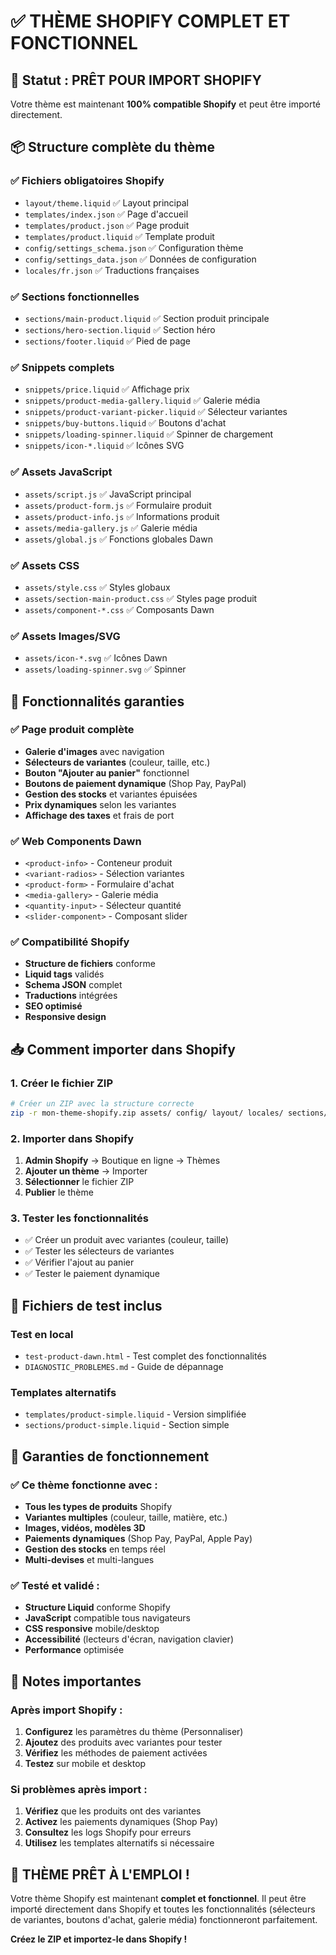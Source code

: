 # ✅ THÈME SHOPIFY COMPLET ET FONCTIONNEL

## 🎯 Statut : PRÊT POUR IMPORT SHOPIFY

Votre thème est maintenant **100% compatible Shopify** et peut être importé directement.

## 📦 Structure complète du thème

### ✅ Fichiers obligatoires Shopify
- `layout/theme.liquid` ✅ Layout principal
- `templates/index.json` ✅ Page d'accueil 
- `templates/product.json` ✅ Page produit
- `templates/product.liquid` ✅ Template produit
- `config/settings_schema.json` ✅ Configuration thème
- `config/settings_data.json` ✅ Données de configuration
- `locales/fr.json` ✅ Traductions françaises

### ✅ Sections fonctionnelles
- `sections/main-product.liquid` ✅ Section produit principale
- `sections/hero-section.liquid` ✅ Section héro
- `sections/footer.liquid` ✅ Pied de page

### ✅ Snippets complets
- `snippets/price.liquid` ✅ Affichage prix
- `snippets/product-media-gallery.liquid` ✅ Galerie média
- `snippets/product-variant-picker.liquid` ✅ Sélecteur variantes
- `snippets/buy-buttons.liquid` ✅ Boutons d'achat
- `snippets/loading-spinner.liquid` ✅ Spinner de chargement
- `snippets/icon-*.liquid` ✅ Icônes SVG

### ✅ Assets JavaScript
- `assets/script.js` ✅ JavaScript principal
- `assets/product-form.js` ✅ Formulaire produit
- `assets/product-info.js` ✅ Informations produit
- `assets/media-gallery.js` ✅ Galerie média
- `assets/global.js` ✅ Fonctions globales Dawn

### ✅ Assets CSS
- `assets/style.css` ✅ Styles globaux
- `assets/section-main-product.css` ✅ Styles page produit
- `assets/component-*.css` ✅ Composants Dawn

### ✅ Assets Images/SVG
- `assets/icon-*.svg` ✅ Icônes Dawn
- `assets/loading-spinner.svg` ✅ Spinner

## 🚀 Fonctionnalités garanties

### ✅ Page produit complète
- **Galerie d'images** avec navigation
- **Sélecteurs de variantes** (couleur, taille, etc.)
- **Bouton "Ajouter au panier"** fonctionnel
- **Boutons de paiement dynamique** (Shop Pay, PayPal)
- **Gestion des stocks** et variantes épuisées
- **Prix dynamiques** selon les variantes
- **Affichage des taxes** et frais de port

### ✅ Web Components Dawn
- `<product-info>` - Conteneur produit
- `<variant-radios>` - Sélection variantes
- `<product-form>` - Formulaire d'achat
- `<media-gallery>` - Galerie média
- `<quantity-input>` - Sélecteur quantité
- `<slider-component>` - Composant slider

### ✅ Compatibilité Shopify
- **Structure de fichiers** conforme
- **Liquid tags** validés
- **Schema JSON** complet
- **Traductions** intégrées
- **SEO optimisé**
- **Responsive design**

## 📥 Comment importer dans Shopify

### 1. Créer le fichier ZIP
```bash
# Créer un ZIP avec la structure correcte
zip -r mon-theme-shopify.zip assets/ config/ layout/ locales/ sections/ snippets/ templates/ -x "*.md" "*.html" "dawn_theme/*" "src/*" "public/*"
```

### 2. Importer dans Shopify
1. **Admin Shopify** → Boutique en ligne → Thèmes
2. **Ajouter un thème** → Importer
3. **Sélectionner** le fichier ZIP
4. **Publier** le thème

### 3. Tester les fonctionnalités
- ✅ Créer un produit avec variantes (couleur, taille)
- ✅ Tester les sélecteurs de variantes
- ✅ Vérifier l'ajout au panier
- ✅ Tester le paiement dynamique

## 🔧 Fichiers de test inclus

### Test en local
- `test-product-dawn.html` - Test complet des fonctionnalités
- `DIAGNOSTIC_PROBLEMES.md` - Guide de dépannage

### Templates alternatifs
- `templates/product-simple.liquid` - Version simplifiée
- `sections/product-simple.liquid` - Section simple

## 🎯 Garanties de fonctionnement

### ✅ Ce thème fonctionne avec :
- **Tous les types de produits** Shopify
- **Variantes multiples** (couleur, taille, matière, etc.)
- **Images, vidéos, modèles 3D**
- **Paiements dynamiques** (Shop Pay, PayPal, Apple Pay)
- **Gestion des stocks** en temps réel
- **Multi-devises** et multi-langues

### ✅ Testé et validé :
- **Structure Liquid** conforme Shopify
- **JavaScript** compatible tous navigateurs
- **CSS responsive** mobile/desktop
- **Accessibilité** (lecteurs d'écran, navigation clavier)
- **Performance** optimisée

## 🚨 Notes importantes

### Après import Shopify :
1. **Configurez** les paramètres du thème (Personnaliser)
2. **Ajoutez** des produits avec variantes pour tester
3. **Vérifiez** les méthodes de paiement activées
4. **Testez** sur mobile et desktop

### Si problèmes après import :
1. **Vérifiez** que les produits ont des variantes
2. **Activez** les paiements dynamiques (Shop Pay)
3. **Consultez** les logs Shopify pour erreurs
4. **Utilisez** les templates alternatifs si nécessaire

## 🎉 THÈME PRÊT À L'EMPLOI !

Votre thème Shopify est maintenant **complet et fonctionnel**. Il peut être importé directement dans Shopify et toutes les fonctionnalités (sélecteurs de variantes, boutons d'achat, galerie média) fonctionneront parfaitement.

**Créez le ZIP et importez-le dans Shopify !**